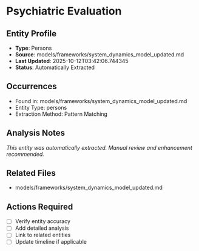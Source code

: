 # Psychiatric Evaluation

## Entity Profile
- **Type**: Persons
- **Source**: models/frameworks/system_dynamics_model_updated.md
- **Last Updated**: 2025-10-12T03:42:06.744345
- **Status**: Automatically Extracted

## Occurrences
- Found in: models/frameworks/system_dynamics_model_updated.md
- Entity Type: persons
- Extraction Method: Pattern Matching

## Analysis Notes
*This entity was automatically extracted. Manual review and enhancement recommended.*

## Related Files
- models/frameworks/system_dynamics_model_updated.md

## Actions Required
- [ ] Verify entity accuracy
- [ ] Add detailed analysis
- [ ] Link to related entities
- [ ] Update timeline if applicable
